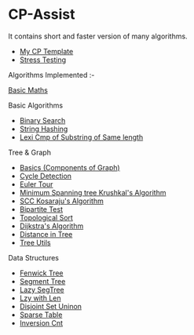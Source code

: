 # CP-Assist
It contains short and faster version of many algorithms. 
- [My CP Template](https://github.com/smit-mist/CP-Assist/blob/main/template.cpp)
- [Stress Testing](https://github.com/smit-mist/CP-Assist/blob/main/stress_test.cpp)

Algorithms Implemented :-

[Basic Maths](https://github.com/smit-mist/CP-Assist/blob/main/math/basic_math.cpp)

Basic Algorithms
- [Binary Search](https://github.com/smit-mist/CP-Assist/blob/main/basic_algorithms/binary_search.cpp)
- [String Hashing](https://github.com/smit-mist/CP-Assist/blob/main/basic_algorithms/string_hashing.cpp)
- [Lexi Cmp of Substring of Same length](https://github.com/smit-mist/CP-Assist/blob/main/basic_algorithms/compare_two_substring_of_same_len.cpp)

Tree & Graph
- [Basics (Components of Graph)](https://github.com/smit-mist/CP-Assist/blob/main/tree_graph/basic.cpp)
- [Cycle Detection](https://github.com/smit-mist/CP-Assist/blob/main/tree_graph/cycles_in_graph.cpp)
- [Euler Tour](https://github.com/smit-mist/CP-Assist/blob/main/tree_graph/euler_tour.cpp)
- [Minimum Spanning tree Krushkal's Algorithm](https://github.com/smit-mist/CP-Assist/blob/main/tree_graph/mst_krushkal.cpp)
- [SCC Kosaraju's Algorithm](https://github.com/smit-mist/CP-Assist/blob/main/tree_graph/scc_kosaraju's_algorithm.cpp)
- [Bipartite Test](https://github.com/smit-mist/CP-Assist/blob/main/tree_graph/bipartite_test.cpp)
- [Topological Sort](https://github.com/smit-mist/CP-Assist/blob/main/tree_graph/topological_sort.cpp)
- [Dijkstra's Algorithm](https://github.com/smit-mist/CP-Assist/blob/main/tree_graph/dijkstra.cpp)
- [Distance in Tree](https://github.com/smit-mist/CP-Assist/blob/main/tree_graph/tree_node_dist.cpp)
- [Tree Utils](https://github.com/smit-mist/CP-Assist/blob/main/tree_graph/tree_utils.cpp)


Data Structures
- [Fenwick Tree](https://github.com/smit-mist/CP-Assist/blob/main/range_queries/fenwick_aka_bit.cpp)
- [Segment Tree](https://github.com/smit-mist/CP-Assist/blob/main/range_queries/segment_tree.cpp)
- [Lazy SegTree](https://github.com/smit-mist/CP-Assist/blob/main/range_queries/simple_lz_prop.cpp)
- [Lzy with Len](https://github.com/smit-mist/CP-Assist/blob/main/range_queries/lz_prop_with_len.cpp)
- [Disjoint Set Uninon](https://github.com/smit-mist/CP-Assist/blob/main/tree_graph/disjoint_set_union.cpp)
- [Sparse Table](https://github.com/smit-mist/CP-Assist/blob/main/range_queries/sparse_table.cpp)
- [Inversion Cnt](https://github.com/smit-mist/CP-Assist/blob/main/range_queries/inversion_cnt.cpp)

